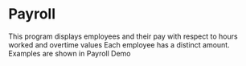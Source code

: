 # Payroll

This program displays employees and their pay with respect to hours worked and overtime values
Each employee has a distinct amount. Examples are shown in Payroll Demo
